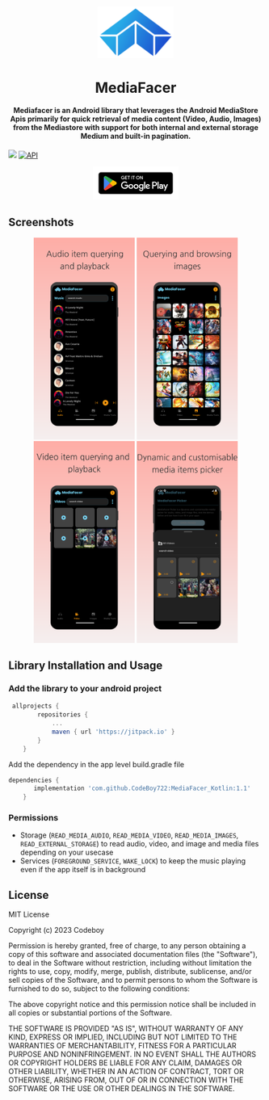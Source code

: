 <p align="center"><img src="https://github.com/CodeBoy722/MediaFacer_Kotlin/blob/master/media/mediafacer_logo.png" width="150"></p>
<h1 align="center"><b>MediaFacer</b></h1>
<h4 align="center">Mediafacer is an Android library that leverages the Android MediaStore Apis primarily for quick retrieval of media content (Video, Audio, Images) from the Mediastore with support for both internal and external storage Medium and built-in pagination.</h4>

[![](https://jitpack.io/v/CodeBoy722/MediaFacer_Kotlin.svg)](https://jitpack.io/#CodeBoy722/MediaFacer_Kotlin) [![API](https://img.shields.io/badge/API-21%2B-brightgreen.svg?style=flat)](https://android-arsenal.com/api?level=21)

<p align="center">
    <a href="https://play.google.com/store/apps/details?id=com.codeboy.mediafacerkotlin&pli=1"><img src="https://github.com/CodeBoy722/MediaFacer_Kotlin/blob/master/media/google-play-badge.png" width="170"></a>
</p>

## Screenshots

<p align="center">
    <img src="https://github.com/CodeBoy722/MediaFacer_Kotlin/blob/master/media/audios_query.png" width=200>
    <img src="https://github.com/CodeBoy722/MediaFacer_Kotlin/blob/master/media/images_query.png" width=200>
    <img src="https://github.com/CodeBoy722/MediaFacer_Kotlin/blob/master/media/videos_query.png" width=200>
    <img src="https://github.com/CodeBoy722/MediaFacer_Kotlin/blob/master/media/media_picker.png" width=200>
</p>

## Library Installation and Usage

### Add the library to your android project
```gradle
 allprojects {
		repositories {
			...
			maven { url 'https://jitpack.io' }
		}
	}   
```

Add the dependency in the app level build.gradle file

```gradle
dependencies {
	   implementation 'com.github.CodeBoy722:MediaFacer_Kotlin:1.1'
	}
```

### Permissions

- Storage (`READ_MEDIA_AUDIO`, `READ_MEDIA_VIDEO`, `READ_MEDIA_IMAGES`, `READ_EXTERNAL_STORAGE`) to read audio, video, and image and media files depending on your usecase
- Services (`FOREGROUND_SERVICE`, `WAKE_LOCK`) to keep the music playing even if the app itself is in background

## License

MIT License

Copyright (c) 2023 Codeboy

Permission is hereby granted, free of charge, to any person obtaining a copy
of this software and associated documentation files (the "Software"), to deal
in the Software without restriction, including without limitation the rights
to use, copy, modify, merge, publish, distribute, sublicense, and/or sell
copies of the Software, and to permit persons to whom the Software is
furnished to do so, subject to the following conditions:

The above copyright notice and this permission notice shall be included in all
copies or substantial portions of the Software.

THE SOFTWARE IS PROVIDED "AS IS", WITHOUT WARRANTY OF ANY KIND, EXPRESS OR
IMPLIED, INCLUDING BUT NOT LIMITED TO THE WARRANTIES OF MERCHANTABILITY,
FITNESS FOR A PARTICULAR PURPOSE AND NONINFRINGEMENT. IN NO EVENT SHALL THE
AUTHORS OR COPYRIGHT HOLDERS BE LIABLE FOR ANY CLAIM, DAMAGES OR OTHER
LIABILITY, WHETHER IN AN ACTION OF CONTRACT, TORT OR OTHERWISE, ARISING FROM,
OUT OF OR IN CONNECTION WITH THE SOFTWARE OR THE USE OR OTHER DEALINGS IN THE
SOFTWARE.
